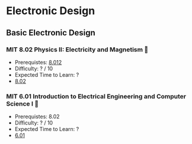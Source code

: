 # Electronic Design
## Basic Electronic Design

### MIT 8.02 Physics II: Electricity and Magnetism 🎯
- Prerequistes: [8.012](https://ocw.mit.edu/courses/8-012-physics-i-classical-mechanics-fall-2008/)
- Difficulty: ? / 10
- Expected Time to Learn: ?
- [8.02](https://ocw.mit.edu/courses/8-02-physics-ii-electricity-and-magnetism-spring-2019/)

### MIT 6.01 Introduction to Electrical Engineering and Computer Science I 🎯
- Prerequistes: 8.02
- Difficulty: ? / 10
- Expected Time to Learn: ?
- [6.01](https://ocw.mit.edu/courses/6-01sc-introduction-to-electrical-engineering-and-computer-science-i-spring-2011/pages/syllabus/)
